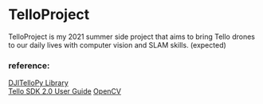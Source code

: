 # TelloProject
TelloProject is my 2021 summer side project that aims to bring Tello drones to our daily lives with computer vision and SLAM skills. (expected)
### reference:
[DJITelloPy Library](https://github.com/damiafuentes/DJITelloPy)  
[Tello SDK 2.0 User Guide](https://dl-cdn.ryzerobotics.com/downloads/Tello/Tello%20SDK%202.0%20User%20Guide.pdf) 
[OpenCV](https://opencv.org/)
